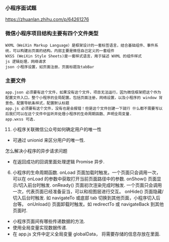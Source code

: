 ### 小程序面试题
https://zhuanlan.zhihu.com/p/64261276


### 微信小程序项目结构主要有四个文件类型
```
WXML（WeiXin Markup Language）是框架设计的一套标签语言，结合基础组件、事件系统，可以构建出页面的结构。内部主要是微信自己定义的一套组件
WXSS (WeiXin Style Sheets)是一套样式语言，用于描述 WXML 的组件样式
js 逻辑处理，网络请求
json 小程序设置，如页面注册，页面标题及tabBar
```

### 主要文件
```
app.json 必须要有这个文件，如果没有这个文件，项目无法运行，因为微信框架把这个作为配置文件入口，整个小程序的全局配置。包括页面注册，网络设置，以及小程序的 window 背景色，配置导航条样式，配置默认标题
app.js 必须要有这个文件，没有也是会报错！但是这个文件创建一下就行 什么都不需要写以后我们可以在这个文件中监听并处理小程序的生命周期函数、声明全局变量.
app.wxss 可选.
```

11. 小程序关联微信公众号如何确定用户的唯一性
* 可通过 unionid 来区分用户的唯一性.

怎么解决小程序的异步请求问题
* 在返回成功的回调里面处理逻辑 Promise 异步.

6. 小程序的生命周期函数.
onLoad 页面加载时触发。一个页面只会调用一次，可以在 onLoad 的参数中获取打开当前页面路径中的参数.
onShow() 页面显示/切入前台时触发.
onReady() 页面初次渲染完成时触发. 一个页面只会调用一次，代表页面已经准备妥当，可以和视图层进行交互。
onHide() 页面隐藏/切入后台时触发. 如 navigateTo 或底部 tab 切换到其他页面，小程序切入后台等。
onUnload() 页面卸载时触发。如 redirectTo 或 navigateBack 到其他页面时.

* 小程序页面间有哪些传递数据的方法.
* 使用全局变量实现数据传递.
* 在 app.js 文件中定义全局变量 globalData， 将需要存储的信息存放在里面.




